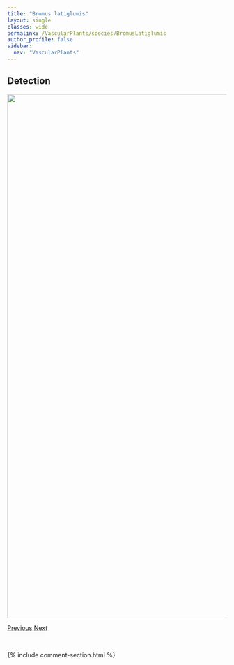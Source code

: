 ```yaml
---
title: "Bromus latiglumis"
layout: single
classes: wide
permalink: /VascularPlants/species/BromusLatiglumis
author_profile: false
sidebar:
  nav: "VascularPlants"
---
```


<h2>Detection</h2>

<a href="https://drive.google.com/uc?export=view&id=1Q7-NZfHGD0MUQc5m8lsgYV5wMJeJRaIz">
<img src="https://drive.google.com/uc?export=view&id=1Q7-NZfHGD0MUQc5m8lsgYV5wMJeJRaIz" height = "1200" width = "800">
</a>


<a href="/DevelopmentWebsite/VascularPlants/species/BromusJaponicus" class="pagination--pager" title="Bromus japonicus">Previous</a> <a href="/DevelopmentWebsite/VascularPlants/species/BromusPorteri" class="pagination--pager" title="Bromus porteri">Next</a>

<p>&nbsp;</p>

{% include comment-section.html %}

